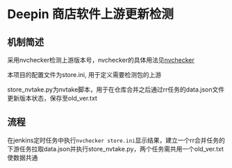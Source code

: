 # Deepin 商店软件上游更新检测

## 机制简述
采用nvchecker检测上游版本号，nvchecker的具体用法见[nvchecker](https://github.com/lilydjwg/nvchecker)

本项目的配置文件为store.ini, 用于定义需要检测包的上游

store_nvtake.py为nvtake脚本，用于在仓库合并之后通过rr任务的data.json文件更新版本状态，保存至old_ver.txt

## 流程
在jenkins定时任务中执行`nvchecker store.ini`显示结果，建立一个rr合并任务的下游任务拉取data.json并执行store_nvtake.py，两个任务需共用一个old_ver.txt使数据共通
